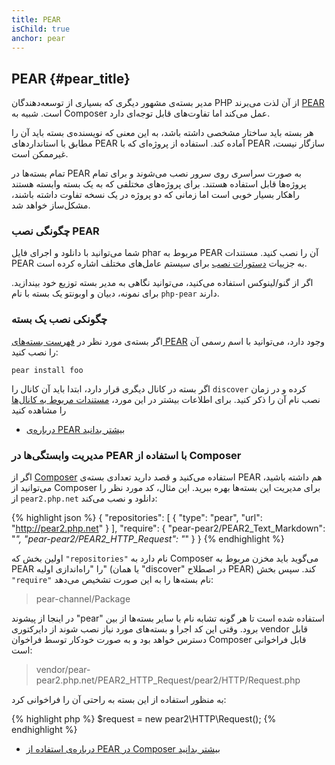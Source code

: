 ```yaml
---
title: PEAR
isChild: true
anchor: pear
---
```


## PEAR {#pear_title}

مدیر بسته‌ی مشهور دیگری که بسیاری از توسعه‌دهندگان PHP از آن لذت می‌برند [PEAR][1] است. شبیه به Composer عمل می‌کند اما تفاوت‌های قابل توجه‌ای دارد.

هر بسته باید ساختار مشخصی داشته باشد، به این معنی که نویسنده‌ی بسته باید آن‌ را مطابق با استانداردهای PEAR آماده کند. استفاده از پروژه‌ای که با PEAR سازگار نیست، غیرممکن است.

تمام بسته‌ها در PEAR به صورت سراسری روی سرور نصب می‌شوند و برای تمام پروژه‌ها قابل استفاده هستند. برای پروژه‌های مختلفی که به یک بسته وابسته هستند راهکار بسیار خوبی است اما زمانی که دو پروژه در یک نسخه تفاوت داشته باشند، مشکل‌ساز خواهد شد.


### چگونگی نصب PEAR

شما می‌توانید با دانلود و اجرای فایل phar مربوط به PEAR آن را نصب کنید. مستندات PEAR به جزییات [دستورات نصب][2] برای سیستم عامل‌های مختلف اشاره کرده است.

اگر از گنو/لینوکس استفاده می‌کنید، می‌توانید نگاهی به مدیر بسته توزیع خود بیندازید. برای نمونه، دبیان و اوبونتو یک بسته با نام `php-pear` دارند.

### چگونکی نصب یک بسته

اگر بسته‌ی مورد نظر در [فهرست بسته‌های PEAR][3] وجود دارد، می‌توانید با اسم رسمی آن را نصب کنید:

    pear install foo

اگر بسته در کانال دیگری قرار دارد، ابتدا باید آن کانال را `discover` کرده و در زمان نصب نام آن را ذکر کنید. برای اطلاعات بیشتر در این مورد، [مستندات مربوط به کانال‌ها][4] را مشاهده کنید

* [درباره‌ی PEAR بیشتر بدانید][1]

### مدیریت وابستگی‌ها در PEAR با استفاده از Composer

اگر از [Composer][5] استفاده می‌کنید و قصد دارید تعدادی بسته‌ی PEAR هم داشته باشید، می‌توانید از Composer برای مدیریت این بسته‌ها بهره ببرید. این مثال، کد مورد نظر را از `pear2.php.net` دانلود و نصب می‌کند:

{% highlight json %}
{
    "repositories": [
        {
            "type": "pear",
            "url": "http://pear2.php.net"
        }
    ],
    "require": {
        "pear-pear2/PEAR2_Text_Markdown": "*",
        "pear-pear2/PEAR2_HTTP_Request": "*"
    }
}
{% endhighlight %}

اولین بخش که `"repositories"` نام دارد به Composer می‌گوید باید مخزن مربوط به PEAR را "راه‌اندازی اولیه" (یا همان "discover" در اصطلاح PEAR) کند. سپس بخش `"require"` نام بسته‌ها را به این صورت تشخیص می‌دهد:

> pear-channel/Package

در اینجا از پیشوند "pear" استفاده شده است تا هر گونه تشابه نام با سایر بسته‌ها از بین برود. وقتی این کد اجرا و بسته‌های مورد نیاز نصب شوند از دایرکتوری vendor قابل دسترس خواهد بود و به صورت خودکار توسط فراخوان Composer قابل فراخوانی است:

> vendor/pear-pear2.php.net/PEAR2_HTTP_Request/pear2/HTTP/Request.php

به منظور استفاده از این بسته به راحتی آن را فراخوانی کرد:

{% highlight php %}
$request = new pear2\HTTP\Request();
{% endhighlight %}

* [درباره‌ی استفاده از PEAR در Composer بیشتر بدانید][6]


[1]: http://pear.php.net/
[2]: http://pear.php.net/manual/en/installation.getting.php
[3]: http://pear.php.net/packages.php
[4]: http://pear.php.net/manual/en/guide.users.commandline.channels.php
[5]: /#composer_and_packagist
[6]: http://getcomposer.org/doc/05-repositories.md#pear
